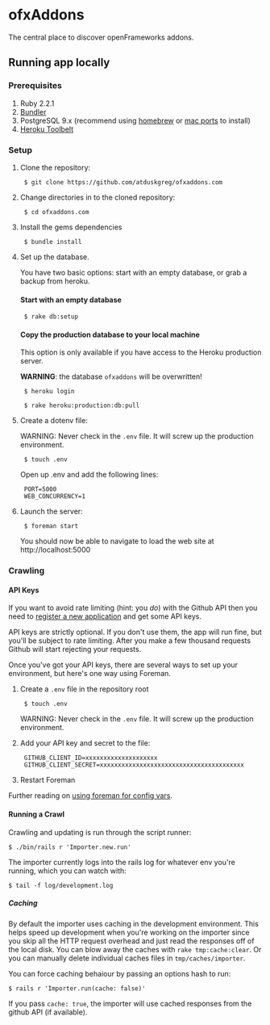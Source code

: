 # ofxAddons

The central place to discover openFrameworks addons.

## Running app locally

### Prerequisites

1. Ruby 2.2.1
1. [Bundler](bundler.io)
1. PostgreSQL 9.x (recommend using [homebrew](http://brew.sh/) or [mac ports](http://www.macports.org/) to install)
1. [Heroku Toolbelt](https://toolbelt.heroku.com/)

### Setup

1. Clone the repository:

        $ git clone https://github.com/atduskgreg/ofxaddons.com

1. Change directories in to the cloned repository:

        $ cd ofxaddons.com

1. Install the gems dependencies

        $ bundle install

1. Set up the database.

    You have two basic options: start with an empty database, or grab a backup from heroku.

    #### Start with an empty database

        $ rake db:setup

    #### Copy the production database to your local machine

      This option is only available if you have access to the Heroku production server.

      **WARNING**: the database `ofxaddons` will be overwritten!

        $ heroku login

        $ rake heroku:production:db:pull

1. Create a dotenv file:

    WARNING: Never check in the `.env` file. It will screw up the production environment.

        $ touch .env

    Open up .env and add the following lines:

        PORT=5000
        WEB_CONCURRENCY=1

1. Launch the server:

        $ foreman start

    You should now be able to navigate to load the web site at http://localhost:5000

### Crawling

#### API Keys
If you want to avoid rate limiting (hint: you _do_) with the Github API then you need to [register a new application](https://github.com/settings/applications/new) and get some API keys.

API keys are strictly optional. If you don't use them, the app will run fine, but you'll be subject to rate limiting. After you make a few thousand requests Github will start rejecting your requests.

Once you've got your API keys, there are several ways to set up your environment, but here's one way using Foreman.

1. Create a `.env` file in the repository root

        $ touch .env

   WARNING: Never check in the `.env` file. It will screw up the production environment.

1. Add your API key and secret to the file:

        GITHUB_CLIENT_ID=xxxxxxxxxxxxxxxxxxxx
        GITHUB_CLIENT_SECRET=xxxxxxxxxxxxxxxxxxxxxxxxxxxxxxxxxxxxxxxx

1. Restart Foreman

Further reading on [using foreman for config vars](https://devcenter.heroku.com/articles/config-vars#using-foreman).

#### Running a Crawl

Crawling and updating is run through the script runner:

    $ ./bin/rails r 'Importer.new.run'

The importer currently logs into the rails log for whatever env you're running, which you can watch with:

    $ tail -f log/development.log

##### Caching

By default the importer uses caching in the development environment. This helps speed up development when you're working on the importer since you skip all the HTTP request overhead and just read the responses off of the local disk. You can blow away the caches with `rake tmp:cache:clear`. Or you can manually delete individual caches files in `tmp/caches/importer`.

You can force caching behaiour by passing an options hash to run:

    $ rails r 'Importer.run(cache: false)'

If you pass `cache: true`, the importer will use cached responses from the github API (if available).
